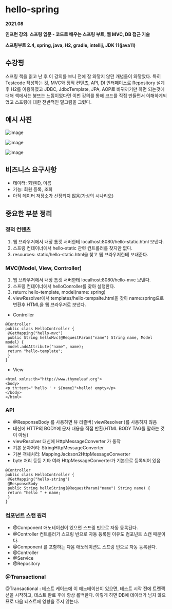 # hello-spring
**2021.08**

**인프런 강의: 스프링 입문 - 코드로 배우는 스프링 부트, 웹 MVC, DB 접근 기술**


**스프링부트 2.4, spring, java, H2, gradle, intellij, JDK 11(java11)**

## 수강평
스프링 책을 읽고 난 후 이 강의를 보니 전에 잘 와닿지 않던 개념들이 와닿았다. 특히 Testcode 작성하는 것, MVC와 정적 컨텐츠, API, DI 인터페이스로 Repository 설계 후 H2를 이용하였고 JDBC, JdbcTemplate, JPA, AOP로 바꿔끼기만 하면 되는것에 대해 책에서는 붕뜨는 느낌이었다면 이번 강의를 통해 코드를 직접 만들면서 이해하게되었고 스프링에 대한 전반적인 밑그림을 그렸다.

## 예시 사진
![image](https://user-images.githubusercontent.com/76150392/131003738-a58fabcc-3de3-4c58-84e3-a9154e5f89af.png)

![image](https://user-images.githubusercontent.com/76150392/131004023-ad238493-f08e-4b96-ad8b-644b0bb22fd3.png)

![image](https://user-images.githubusercontent.com/76150392/131004084-c2ab7dc0-1671-492d-92af-a9815c47fa1d.png)

## 비즈니스 요구사항
* 데이터: 회원ID, 이름
* 기능: 회원 등록, 조회
* 아직 데이터 저장소가 선정되지 않음(가상의 시나리오)

## 중요한 부분 정리

### 정적 컨텐츠
1. 웹 브라우저에서 내장 톰캣 서버한테 localhost:8080/hello-static.html 보낸다.
2. 스프링 컨테이너에서 hello-static 관련 컨트롤러를 찾지만 없다.
3. resources: static/hello-static.html을 찾고 웹 브라우저한테 보내준다.

### MVC(Model, View, Controller)
1. 웹 브라우저에서 내장 톰캣 서버한테 localhost:8080/hello-mvc 보낸다.
2. 스프링 컨테이너에서 helloConroller를 찾아 실행한다.
3. return: hello-template, model(name: spring)
4. viewResolver에서 templates/hello-tempalte.html을 찾아 name:spring으로 변환후 HTML을 웹 브라우저로 보낸다.

* Controller

```
@Controller
public class HelloController {
 @GetMapping("hello-mvc")
 public String helloMvc(@RequestParam("name") String name, Model model) {
 model.addAttribute("name", name);
 return "hello-template";
 }
}
```

* View

```
<html xmlns:th="http://www.thymeleaf.org">
<body>
<p th:text="'hello ' + ${name}">hello! empty</p>
</body>
</html>
```

### API
* @ResponseBody 를 사용하면 뷰 리졸버( viewResolver )를 사용하지 않음
* 대신에 HTTP의 BODY에 문자 내용을 직접 반환(HTML BODY TAG를 말하는 것이 아님)
* viewResolver 대신에 HttpMessageConverter 가 동작
* 기본 문자처리: StringHttpMessageConverter
* 기본 객체처리: MappingJackson2HttpMessageConverter
* byte 처리 등등 기타 여러 HttpMessageConverter가 기본으로 등록되어 있음

```
@Controller
public class HelloController {
 @GetMapping("hello-string")
 @ResponseBody
 public String helloString(@RequestParam("name") String name) {
 return "hello " + name;
 }
}
```

### 컴포넌트 스캔 원리
* @Component 애노테이션이 있으면 스프링 빈으로 자동 등록된다.
* @Controller 컨트롤러가 스프링 빈으로 자동 등록된 이유도 컴포넌트 스캔 때문이다.
* @Component 를 포함하는 다음 애노테이션도 스프링 빈으로 자동 등록된다.
 * @Controller
 * @Service
 * @Repository

### @Transactional
@Transactional : 테스트 케이스에 이 애노테이션이 있으면, 테스트 시작 전에 트랜잭션을 시작하고, 테스트 완료 후에 항상 롤백한다. 이렇게 하면 DB에 데이터가 남지 않으므로 다음 테스트에 영향을 주지 않는다.

